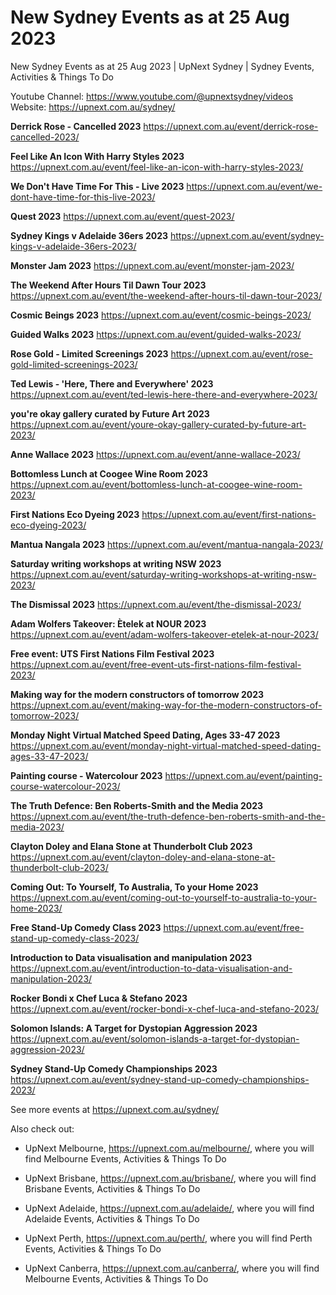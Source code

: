 # New Sydney Events as at 25 Aug 2023
New Sydney Events as at 25 Aug 2023 | UpNext Sydney | Sydney Events, Activities &amp; Things To Do

Youtube Channel: https://www.youtube.com/@upnextsydney/videos 
Website: https://upnext.com.au/sydney/


**Derrick Rose - Cancelled 2023**
 https://upnext.com.au/event/derrick-rose-cancelled-2023/

**Feel Like An Icon With Harry Styles 2023**
 https://upnext.com.au/event/feel-like-an-icon-with-harry-styles-2023/

**We Don't Have Time For This - Live 2023**
 https://upnext.com.au/event/we-dont-have-time-for-this-live-2023/

**Quest 2023**
 https://upnext.com.au/event/quest-2023/

**Sydney Kings v Adelaide 36ers 2023**
 https://upnext.com.au/event/sydney-kings-v-adelaide-36ers-2023/

**Monster Jam 2023**
 https://upnext.com.au/event/monster-jam-2023/

**The Weekend After Hours Til Dawn Tour 2023**
 https://upnext.com.au/event/the-weekend-after-hours-til-dawn-tour-2023/

**Cosmic Beings 2023**
 https://upnext.com.au/event/cosmic-beings-2023/

**Guided Walks 2023**
 https://upnext.com.au/event/guided-walks-2023/

**Rose Gold - Limited Screenings 2023**
 https://upnext.com.au/event/rose-gold-limited-screenings-2023/

**Ted Lewis - 'Here, There and Everywhere' 2023**
 https://upnext.com.au/event/ted-lewis-here-there-and-everywhere-2023/

**you're okay gallery curated by Future Art 2023**
 https://upnext.com.au/event/youre-okay-gallery-curated-by-future-art-2023/

**Anne Wallace 2023**
 https://upnext.com.au/event/anne-wallace-2023/

**Bottomless Lunch at Coogee Wine Room 2023**
 https://upnext.com.au/event/bottomless-lunch-at-coogee-wine-room-2023/

**First Nations Eco Dyeing 2023**
 https://upnext.com.au/event/first-nations-eco-dyeing-2023/

**Mantua Nangala 2023**
 https://upnext.com.au/event/mantua-nangala-2023/

**Saturday writing workshops at writing NSW 2023**
 https://upnext.com.au/event/saturday-writing-workshops-at-writing-nsw-2023/

**The Dismissal 2023**
 https://upnext.com.au/event/the-dismissal-2023/

**Adam Wolfers Takeover: Ètelek at NOUR 2023**
 https://upnext.com.au/event/adam-wolfers-takeover-etelek-at-nour-2023/

**Free event: UTS First Nations Film Festival 2023**
 https://upnext.com.au/event/free-event-uts-first-nations-film-festival-2023/

**Making way for the modern constructors of tomorrow 2023**
 https://upnext.com.au/event/making-way-for-the-modern-constructors-of-tomorrow-2023/

**Monday Night Virtual Matched Speed Dating, Ages 33-47 2023**
 https://upnext.com.au/event/monday-night-virtual-matched-speed-dating-ages-33-47-2023/

**Painting course - Watercolour 2023**
 https://upnext.com.au/event/painting-course-watercolour-2023/

**The Truth Defence: Ben Roberts-Smith and the Media 2023**
 https://upnext.com.au/event/the-truth-defence-ben-roberts-smith-and-the-media-2023/

**Clayton Doley and Elana Stone at Thunderbolt Club 2023**
 https://upnext.com.au/event/clayton-doley-and-elana-stone-at-thunderbolt-club-2023/

**Coming Out: To Yourself, To Australia, To your Home 2023**
 https://upnext.com.au/event/coming-out-to-yourself-to-australia-to-your-home-2023/

**Free Stand-Up Comedy Class 2023**
 https://upnext.com.au/event/free-stand-up-comedy-class-2023/

**Introduction to Data visualisation and manipulation 2023**
 https://upnext.com.au/event/introduction-to-data-visualisation-and-manipulation-2023/

**Rocker Bondi x Chef Luca & Stefano 2023**
 https://upnext.com.au/event/rocker-bondi-x-chef-luca-and-stefano-2023/

**Solomon Islands: A Target for Dystopian Aggression 2023**
 https://upnext.com.au/event/solomon-islands-a-target-for-dystopian-aggression-2023/

**Sydney Stand-Up Comedy Championships 2023**
 https://upnext.com.au/event/sydney-stand-up-comedy-championships-2023/



See more events at https://upnext.com.au/sydney/


Also check out:

* UpNext Melbourne, https://upnext.com.au/melbourne/, where you will find Melbourne Events, Activities & Things To Do

* UpNext Brisbane, https://upnext.com.au/brisbane/, where you will find Brisbane Events, Activities & Things To Do

* UpNext Adelaide, https://upnext.com.au/adelaide/, where you will find Adelaide Events, Activities & Things To Do

* UpNext Perth, https://upnext.com.au/perth/, where you will find Perth Events, Activities & Things To Do

* UpNext Canberra, https://upnext.com.au/canberra/, where you will find Melbourne Events, Activities & Things To Do
